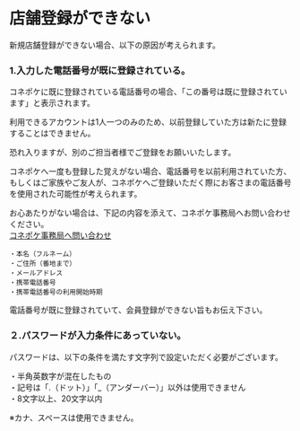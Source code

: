 # 店舗登録ができない

新規店舗登録ができない場合、以下の原因が考えられます。

### 1.入力した電話番号が既に登録されている。

コネポケに既に登録されている電話番号の場合、「この番号は既に登録されています」と表示されます。

利用できるアカウントは1人一つのみのため、以前登録していた方は新たに登録することはできません。

恐れ入りますが、別のご担当者様でご登録をお願いいたします。

コネポケへ一度も登録した覚えがない場合、電話番号を以前利用されていた方、もしくはご家族やご友人が、コネポケへご登録いただく際にお客さまの電話番号を使用された可能性が考えられます。

お心あたりがない場合は、下記の内容を添えて、コネポケ事務局へお問い合わせください。  
[コネポケ事務局へ問い合わせ](mailto:support@conepoke.com)

    ・本名（フルネーム）  
    ・ご住所（番地まで）  
    ・メールアドレス  
    ・携帯電話番号  
    ・携帯電話番号の利用開始時期

   電話番号が既に登録されていて、会員登録ができない旨もお伝え下さい。

### ２.パスワードが入力条件にあっていない。

パスワードは、以下の条件を満たす文字列で設定いただく必要がございます。

   ・半角英数字が混在したもの  
   ・記号は「.（ドット）」「_（アンダーバー）」以外は使用できません  
   ・8文字以上、20文字以内  

   ※カナ、スペースは使用できません。
